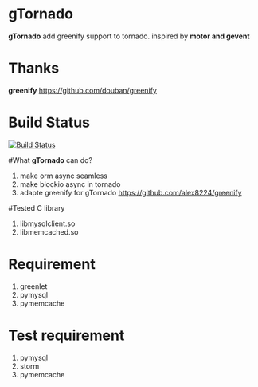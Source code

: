 # gTornado
**gTornado** add greenify support to tornado. inspired by **motor and gevent** 

# Thanks
**greenify** https://github.com/douban/greenify

# Build Status
[![Build Status](https://travis-ci.org/alex8224/gtornado.svg?branch=master)](https://travis-ci.org/alex8224/gtornado)

#What **gTornado** can do?
1. make orm async seamless
2. make blockio async in tornado
3. adapte greenify for gTornado https://github.com/alex8224/greenify 

#Tested C library
1. libmysqlclient.so
2. libmemcached.so

# Requirement
1. greenlet
2. pymysql
3. pymemcache

# Test requirement
1. pymysql
2. storm
4. pymemcache
